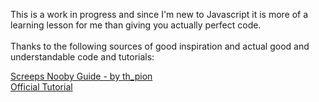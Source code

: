 This is a work in progress and since I'm new to Javascript it is more of a learning lesson for me than giving you actually perfect code.
<br><br>
Thanks to the following sources of good inspiration and actual good and understandable code and tutorials:

<a href="https://www.youtube.com/playlist?list=PL0EZQ169YGlor5rzeJEYYPE3tGYT2zGT2">Screeps Nooby Guide - by th_pion</a>
<br>
<a href="https://screeps.com/a/#!/sim/tutorial">Official Tutorial</a>